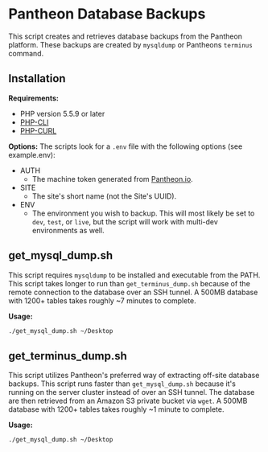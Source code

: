 Pantheon Database Backups
=========================

This script creates and retrieves database backups from the Pantheon platform. These backups are created by `mysqldump` or Pantheons `terminus` command.

Installation
------------

**Requirements:**
- PHP version 5.5.9 or later
- [PHP-CLI](http://www.php-cli.com/)
- [PHP-CURL](http://php.net/manual/en/curl.setup.php)

**Options:**
The scripts look for a `.env` file with the following options (see example.env):

- AUTH
  - The machine token generated from [Pantheon.io](https://dashboard.pantheon.io/machine-token/create).
- SITE
  - The site's short name (not the Site's UUID).
- ENV
  - The environment you wish to backup. This will most likely be set to `dev`, `test`, or `live`, but the script will work with multi-dev environments as well.


get_mysql_dump.sh
-----------------

This script requires `mysqldump` to be installed and executable from the PATH. This script takes longer to run than `get_terminus_dump.sh` because of the remote connection to the database over an SSH tunnel. A 500MB database with 1200+ tables takes roughly ~7 minutes to complete.  

**Usage:**
```bash
./get_mysql_dump.sh ~/Desktop
```


get_terminus_dump.sh
-----------------

This script utilizes Pantheon's preferred way of extracting off-site database backups. This script runs faster than `get_mysql_dump.sh` because it's running on the server cluster instead of over an SSH tunnel. The database are then retrieved from an Amazon S3 private bucket via `wget`. A 500MB database with 1200+ tables takes roughly ~1 minute to complete. 

**Usage:**
```bash
./get_mysql_dump.sh ~/Desktop
```
